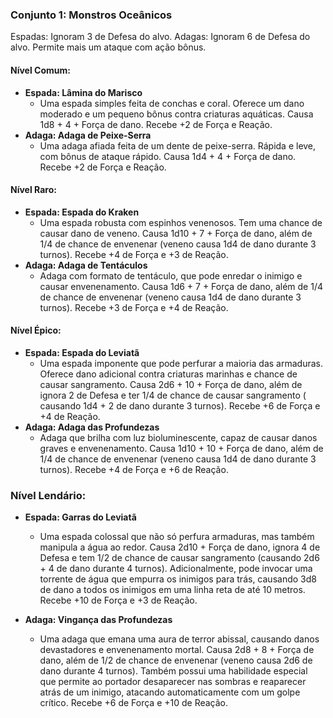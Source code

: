 ### Conjunto 1: Monstros Oceânicos

Espadas: Ignoram 3 de Defesa do alvo.
Adagas: Ignoram 6 de Defesa do alvo. Permite mais um ataque com ação bônus.
#### Nível Comum:

- **Espada: Lâmina do Marisco**
    - Uma espada simples feita de conchas e coral. Oferece um dano moderado e um pequeno bônus contra criaturas aquáticas. Causa 1d8 + 4 + Força de dano. Recebe +2 de Força e Reação.
- **Adaga: Adaga de Peixe-Serra**
    - Uma adaga afiada feita de um dente de peixe-serra. Rápida e leve, com bônus de ataque rápido. Causa 1d4 + 4 + Força de dano. Recebe +2 de Força e Reação.

#### Nível Raro:

- **Espada: Espada do Kraken**
    - Uma espada robusta com espinhos venenosos. Tem uma chance de causar dano de veneno. Causa 1d10 + 7 + Força de dano, além de 1/4 de chance de envenenar (veneno causa 1d4 de dano durante 3 turnos). Recebe +4 de Força e +3 de Reação.
- **Adaga: Adaga de Tentáculos**
    - Adaga com formato de tentáculo, que pode enredar o inimigo e causar envenenamento. Causa 1d6 + 7 + Força de dano,  além de 1/4 de chance de envenenar (veneno causa 1d4 de dano durante 3 turnos). Recebe +3 de Força e +4 de Reação.

#### Nível Épico:

- **Espada: Espada do Leviatã**
    - Uma espada imponente que pode perfurar a maioria das armaduras. Oferece dano adicional contra criaturas marinhas e chance de causar sangramento. Causa 2d6 + 10 + Força de dano,  além de ignora 2 de Defesa e ter 1/4 de chance de causar sangramento ( causando 1d4 + 2 de dano durante 3 turnos). Recebe +6 de Força e +4 de Reação.
- **Adaga: Adaga das Profundezas**
    - Adaga que brilha com luz bioluminescente, capaz de causar danos graves e envenenamento. Causa 1d10 + 10 + Força de dano,  além de 1/4 de chance de envenenar (veneno causa 1d4 de dano durante 3 turnos). Recebe +4 de Força e +6 de Reação.

### Nível Lendário:

- **Espada: Garras do Leviatã**
    - Uma espada colossal que não só perfura armaduras, mas também manipula a água ao redor. Causa 2d10 + Força de dano, ignora 4 de Defesa e tem 1/2 de chance de causar sangramento (causando 2d6 + 4 de dano durante 4 turnos). Adicionalmente, pode invocar uma torrente de água que empurra os inimigos para trás, causando 3d8 de dano a todos os inimigos em uma linha reta de até 10 metros. Recebe +10 de Força e +3 de Reação.
- **Adaga: Vingança das Profundezas**
    
    - Uma adaga que emana uma aura de terror abissal, causando danos devastadores e envenenamento mortal. Causa 2d8 + 8 + Força de dano, além de 1/2 de chance de envenenar (veneno causa 2d6 de dano durante 4 turnos). Também possui uma habilidade especial que permite ao portador desaparecer nas sombras e reaparecer atrás de um inimigo, atacando automaticamente com um golpe crítico. Recebe +6 de Força e +10 de Reação.